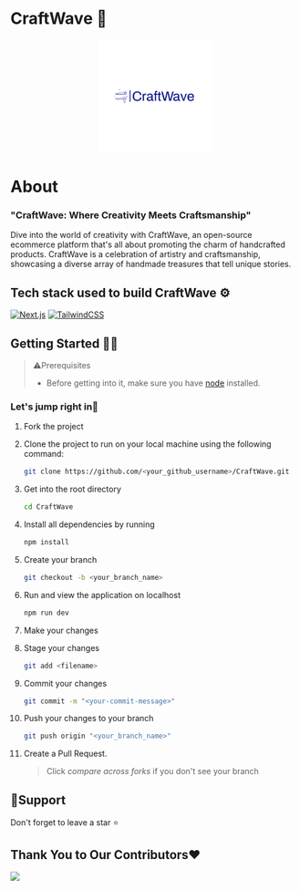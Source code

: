 # CraftWave 🚀

<p align="center"><Link href="/"><img src="./public/logo-color.png" title="Logo" alt="Logo" height="200px"/><Link/></p>
<div align="center">
</div>

# About
### "CraftWave: Where Creativity Meets Craftsmanship"

Dive into the world of creativity with CraftWave, an open-source ecommerce platform that's all about promoting the charm of handcrafted products. CraftWave is a celebration of artistry and craftsmanship, showcasing a diverse array of handmade treasures that tell unique stories.

## Tech stack used to build CraftWave ⚙️

[![Next.js](https://img.shields.io/badge/next.js-%2320232a.svg?style=for-the-badge&logo=next.js&logoColor=%2361DAFB)](https://nextjs.org/) [![TailwindCSS](https://img.shields.io/badge/Tailwind_CSS-%23326ce9.svg?style=for-the-badge&logo=tailwindcss&logoColor=white)](https://tailwindcss.com/)

## Getting Started 👩‍💻

> ⚠️Prerequisites
>
> - Before getting into it, make sure you have [node](https://nodejs.org/en/download) installed.

### Let's jump right in🌟

1. Fork the project
2. Clone the project to run on your local machine using the following command:

   ```sh
   git clone https://github.com/<your_github_username>/CraftWave.git
   ```

3. Get into the root directory

   ```sh
   cd CraftWave
   ```

4. Install all dependencies by running

   ```sh
   npm install
   ```

5. Create your branch

   ```sh
   git checkout -b <your_branch_name>
   ```

6. Run and view the application on localhost

   ```sh
   npm run dev
   ```

7. Make your changes

8. Stage your changes

   ```sh
   git add <filename>
   ```

9. Commit your changes

   ```sh
   git commit -m "<your-commit-message>"
   ```

10. Push your changes to your branch

    ```sh
    git push origin "<your_branch_name>"
    ```

11. Create a Pull Request.

    > Click _compare across forks_ if you don't see your branch


## 🙏Support

Don't forget to leave a star ⭐️

## Thank You to Our Contributors❤️

<Link href="https://github.com/AbhiPatel10/epicwear/graphs/contributors">
  <img src="https://contrib.rocks/image?repo=AbhiPatel10/epicwear" />
<Link/>
